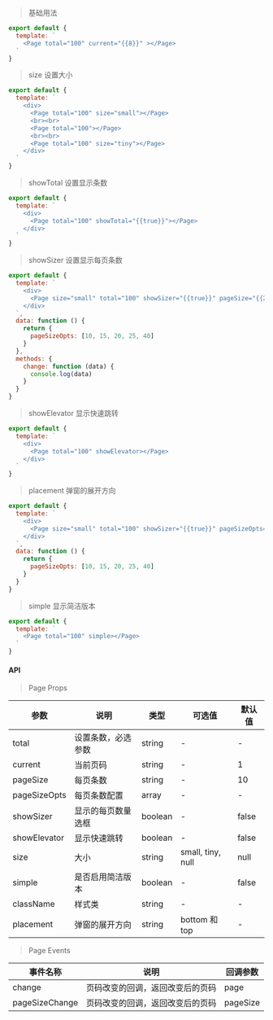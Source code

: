> 基础用法

```js
export default {
  template: `
    <Page total="100" current="{{8}}" ></Page>
  `
}
```

> size 设置大小

```js
export default {
  template: `
    <div>
      <Page total="100" size="small"></Page>
      <br><br>
      <Page total="100"></Page>
      <br><br>
      <Page total="100" size="tiny"></Page>
    </div>
  `
}
```

> showTotal 设置显示条数

```js
export default {
  template: `
    <div>
      <Page total="100" showTotal="{{true}}"></Page>
    </div>
  `
}
```

> showSizer 设置显示每页条数

```js
export default {
  template: `
    <div>
      <Page size="small" total="100" showSizer="{{true}}" pageSize="{{20}}" pageSizeOpts="{{pageSizeOpts}}" on-pageSizeChange="change()"></Page>
    </div>
  `,
  data: function () {
    return {
      pageSizeOpts: [10, 15, 20, 25, 40]
    }
  },
  methods: {
    change: function (data) {
      console.log(data)
    }
  }
}
```

> showElevator 显示快速跳转

```js
export default {
  template: `
    <div>
      <Page total="100" showElevator></Page>
    </div>
  `
}
```

> placement 弹窗的展开方向

```js
export default {
  template: `
    <div>
      <Page size="small" total="100" showSizer="{{true}}" pageSizeOpts="{{pageSizeOpts}}" placement="top"></Page>
    </div>
  `,
  data: function () {
    return {
      pageSizeOpts: [10, 15, 20, 25, 40]
    }
  }
}
```

> simple 显示简洁版本

```js
export default {
  template: `
    <Page total="100" simple></Page>
  `
}
```

#### API

> Page Props

参数 | 说明 | 类型 | 可选值 | 默认值
---|---|---|---|---
total | 设置条数，必选参数 | string | - | -
current | 当前页码 | string | - | 1
pageSize | 每页条数 | string | - | 10
pageSizeOpts | 每页条数配置 | array | - | -
showSizer | 显示的每页数量选框 | boolean | - | false
showElevator | 显示快速跳转 | boolean | - | false
size | 大小 | string | small, tiny, null | null
simple | 是否启用简洁版本 | boolean | - | false
className | 样式类 | string | - | -
placement | 弹窗的展开方向 | string | bottom 和 top | -

> Page Events

事件名称 | 说明 | 回调参数
---|---|---
change | 页码改变的回调，返回改变后的页码 | page
pageSizeChange | 页码改变的回调，返回改变后的页码 | pageSize
